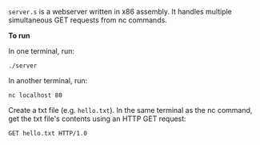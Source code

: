 `server.s` is a webserver written in x86 assembly. It handles multiple simultaneous GET requests from nc commands.

**To run**

In one terminal, run:

    ./server

In another terminal, run:

    nc localhost 80

Create a txt file (e.g. `hello.txt`). In the same terminal as the nc command, get the txt file's contents using an HTTP GET request:

    GET hello.txt HTTP/1.0
